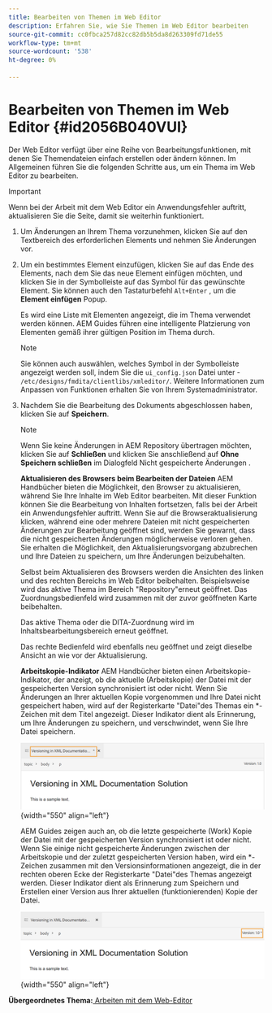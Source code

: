 ```yaml
---
title: Bearbeiten von Themen im Web Editor
description: Erfahren Sie, wie Sie Themen im Web Editor bearbeiten
source-git-commit: cc0fbca257d82cc82db5b5da8d263309fd71de55
workflow-type: tm+mt
source-wordcount: '538'
ht-degree: 0%

---
```



# Bearbeiten von Themen im Web Editor {#id2056B040VUI}

Der Web Editor verfügt über eine Reihe von Bearbeitungsfunktionen, mit denen Sie Themendateien einfach erstellen oder ändern können. Im Allgemeinen führen Sie die folgenden Schritte aus, um ein Thema im Web Editor zu bearbeiten.

>[!IMPORTANT]
>
> Wenn bei der Arbeit mit dem Web Editor ein Anwendungsfehler auftritt, aktualisieren Sie die Seite, damit sie weiterhin funktioniert.

1. Um Änderungen an Ihrem Thema vorzunehmen, klicken Sie auf den Textbereich des erforderlichen Elements und nehmen Sie Änderungen vor.

1. Um ein bestimmtes Element einzufügen, klicken Sie auf das Ende des Elements, nach dem Sie das neue Element einfügen möchten, und klicken Sie in der Symbolleiste auf das Symbol für das gewünschte Element. Sie können auch den Tastaturbefehl `Alt+Enter` , um die **Element einfügen** Popup.

   Es wird eine Liste mit Elementen angezeigt, die im Thema verwendet werden können. AEM Guides führen eine intelligente Platzierung von Elementen gemäß ihrer gültigen Position im Thema durch.

   >[!NOTE]
   >
   > Sie können auch auswählen, welches Symbol in der Symbolleiste angezeigt werden soll, indem Sie die `ui_config.json` Datei unter - `/etc/designs/fmdita/clientlibs/xmleditor/`. Weitere Informationen zum Anpassen von Funktionen erhalten Sie von Ihrem Systemadministrator.

1. Nachdem Sie die Bearbeitung des Dokuments abgeschlossen haben, klicken Sie auf **Speichern**.

   >[!NOTE]
   >
   > Wenn Sie keine Änderungen in AEM Repository übertragen möchten, klicken Sie auf **Schließen** und klicken Sie anschließend auf **Ohne Speichern schließen** im Dialogfeld Nicht gespeicherte Änderungen .

   **Aktualisieren des Browsers beim Bearbeiten der Dateien**
AEM Handbücher bieten die Möglichkeit, den Browser zu aktualisieren, während Sie Ihre Inhalte im Web Editor bearbeiten. Mit dieser Funktion können Sie die Bearbeitung von Inhalten fortsetzen, falls bei der Arbeit ein Anwendungsfehler auftritt. Wenn Sie auf die Browseraktualisierung klicken, während eine oder mehrere Dateien mit nicht gespeicherten Änderungen zur Bearbeitung geöffnet sind, werden Sie gewarnt, dass die nicht gespeicherten Änderungen möglicherweise verloren gehen. Sie erhalten die Möglichkeit, den Aktualisierungsvorgang abzubrechen und Ihre Dateien zu speichern, um Ihre Änderungen beizubehalten.

   Selbst beim Aktualisieren des Browsers werden die Ansichten des linken und des rechten Bereichs im Web Editor beibehalten. Beispielsweise wird das aktive Thema im Bereich &quot;Repository&quot;erneut geöffnet. Das Zuordnungsbedienfeld wird zusammen mit der zuvor geöffneten Karte beibehalten.

   Das aktive Thema oder die DITA-Zuordnung wird im Inhaltsbearbeitungsbereich erneut geöffnet.

   Das rechte Bedienfeld wird ebenfalls neu geöffnet und zeigt dieselbe Ansicht an wie vor der Aktualisierung.

   **Arbeitskopie-Indikator**
AEM Handbücher bieten einen Arbeitskopie-Indikator, der anzeigt, ob die aktuelle \(Arbeitskopie\) der Datei mit der gespeicherten Version synchronisiert ist oder nicht. Wenn Sie Änderungen an Ihrer aktuellen Kopie vorgenommen und Ihre Datei nicht gespeichert haben, wird auf der Registerkarte &quot;Datei&quot;des Themas ein \*-Zeichen mit dem Titel angezeigt. Dieser Indikator dient als Erinnerung, um Ihre Änderungen zu speichern, und verschwindet, wenn Sie Ihre Datei speichern.

   ![](images/working-copy-text-update-indicator.png){width="550" align="left"}

   AEM Guides zeigen auch an, ob die letzte gespeicherte \(Work\) Kopie der Datei mit der gespeicherten Version synchronisiert ist oder nicht. Wenn Sie einige nicht gespeicherte Änderungen zwischen der Arbeitskopie und der zuletzt gespeicherten Version haben, wird ein \*-Zeichen zusammen mit den Versionsinformationen angezeigt, die in der rechten oberen Ecke der Registerkarte &quot;Datei&quot;des Themas angezeigt werden. Dieser Indikator dient als Erinnerung zum Speichern und Erstellen einer Version aus Ihrer aktuellen \(funktionierenden\) Kopie der Datei.

   ![](images/version-update-indicator.png){width="550" align="left"}


**Übergeordnetes Thema:**[ Arbeiten mit dem Web-Editor](web-editor.md)

